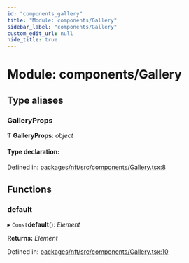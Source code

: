 ```yaml
---
id: "components_gallery"
title: "Module: components/Gallery"
sidebar_label: "components/Gallery"
custom_edit_url: null
hide_title: true
---
```


# Module: components/Gallery

## Type aliases

### GalleryProps

Ƭ **GalleryProps**: *object*

#### Type declaration:

Defined in: [packages/nft/src/components/Gallery.tsx:8](https://github.com/xr3ngine/xr3ngine/blob/77d12cea0/packages/nft/src/components/Gallery.tsx#L8)

## Functions

### default

▸ `Const`**default**(): *Element*

**Returns:** *Element*

Defined in: [packages/nft/src/components/Gallery.tsx:10](https://github.com/xr3ngine/xr3ngine/blob/77d12cea0/packages/nft/src/components/Gallery.tsx#L10)
